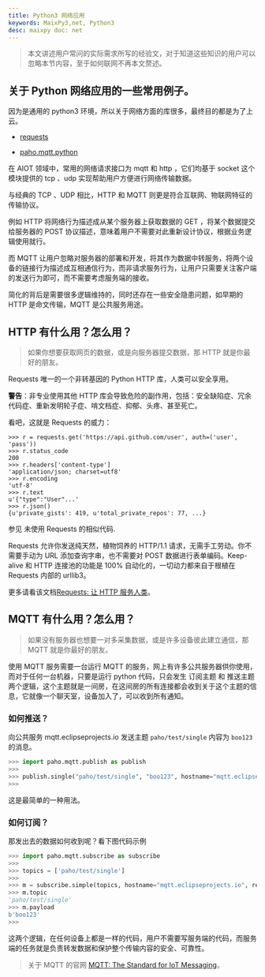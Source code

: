 ```yaml
---
title: Python3 网络应用
keywords: MaixPy3,net, Python3
desc: maixpy doc: net
---
```


> 本文讲述用户常问的实际需求所写的经验文，对于知道这些知识的用户可以忽略本节内容，至于如何联网不再本文赘述。

## 关于 Python 网络应用的一些常用例子。

因为是通用的 python3 环境，所以关于网络方面的库很多，最终目的都是为了上云。

- [requests](https://github.com/psf/requests)

- [paho.mqtt.python](https://github.com/eclipse/paho.mqtt.python)

在 AIOT 领域中，常用的网络请求接口为 mqtt 和 http ，它们均基于 socket 这个模块提供的 tcp 、udp 实现帮助用户方便进行网络传输数据。

与经典的 TCP 、UDP 相比，HTTP 和 MQTT 则更是符合互联网、物联网特征的传输协议。

例如 HTTP 将网络行为描述成从某个服务器上获取数据的 GET ，将某个数据提交给服务器的 POST 协议描述，意味着用户不需要对此重新设计协议，根据业务逻辑使用就行。

而 MQTT 让用户忽略对服务器的部署和开发，将其作为数据中转服务，将两个设备的链接行为描述成互相通信行为，而非请求服务行为，让用户只需要关注客户端的发送行为即可，而不需要考虑服务端的接收。

简化的背后是需要很多逻辑维持的，同时还存在一些安全隐患问题，如早期的 HTTP 是命文传输，MQTT 是公共服务用途。

## HTTP 有什么用？怎么用？

> 如果你想要获取网页的数据，或是向服务器提交数据，那 HTTP 就是你最好的朋友。

Requests 唯一的一个非转基因的 Python HTTP 库，人类可以安全享用。

**警告**：非专业使用其他 HTTP 库会导致危险的副作用，包括：安全缺陷症、冗余代码症、重新发明轮子症、啃文档症、抑郁、头疼、甚至死亡。

看吧，这就是 Requests 的威力：

```
>>> r = requests.get('https://api.github.com/user', auth=('user', 'pass'))
>>> r.status_code
200
>>> r.headers['content-type']
'application/json; charset=utf8'
>>> r.encoding
'utf-8'
>>> r.text
u'{"type":"User"...'
>>> r.json()
{u'private_gists': 419, u'total_private_repos': 77, ...}
```

参见 未使用 Requests 的相似代码.

Requests 允许你发送纯天然，植物饲养的 HTTP/1.1 请求，无需手工劳动。你不需要手动为 URL 添加查询字串，也不需要对 POST 数据进行表单编码。Keep-alive 和 HTTP 连接池的功能是 100% 自动化的，一切动力都来自于根植在 Requests 内部的 urllib3。

更多请看该文档[Requests: 让 HTTP 服务人类](https://docs.python-requests.org/zh_CN/latest/)。

## MQTT 有什么用？怎么用？

> 如果没有服务器也想要一对多采集数据，或是许多设备彼此建立通信，那 MQTT 就是你最好的朋友。

使用 MQTT 服务需要一台运行 MQTT 的服务，网上有许多公共服务器供你使用，而对于任何一台机器，只要是运行 python 代码，只会发生 订阅主题 和 推送主题 两个逻辑，这个主题就是一间房，在这间房的所有连接都会收到关于这个主题的信息，它就像一个聊天室，设备加入了，可以收到所有通知。

### 如何推送？

向公共服务 mqtt.eclipseprojects.io 发送主题 `paho/test/single` 内容为 `boo123` 的消息。

```python
>>> import paho.mqtt.publish as publish
>>>
>>> publish.single("paho/test/single", "boo123", hostname="mqtt.eclipseprojects.io")
>>>
```

这是最简单的一种用法。

### 如何订阅？

那发出去的数据如何收到呢？看下图代码示例

```python
>>> import paho.mqtt.subscribe as subscribe
>>>
>>> topics = ['paho/test/single']
>>>
>>> m = subscribe.simple(topics, hostname="mqtt.eclipseprojects.io", retained=False)
>>> m.topic
'paho/test/single'
>>> m.payload
b'boo123'
>>>
```

这两个逻辑，在任何设备上都是一样的代码，用户不需要写服务端的代码，而服务端的任务就是负责转发数据和保护整个传输内容的安全、可靠性。

> 关于 MQTT 的官网 [MQTT: The Standard for IoT Messaging](https://mqtt.org/)。
